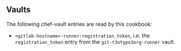 Vaults
------

The following chef-vault entries are read by this cookbook:

* `<gitlab-hostname>-runner:registration_token`, i.e. the `registration_token` entry from the `git-t3otypo3org-runner` vault.
